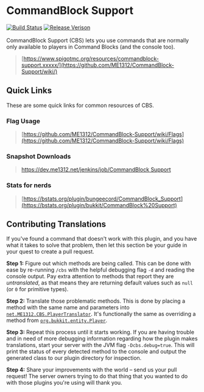 # CommandBlock Support
[![Build Status](https://dev.me1312.net/jenkins/job/CommandBlock%20Support/badge/icon)](https://dev.me1312.net/jenkins/job/CommandBlock%20Support/) 
[![Release Verison](https://img.shields.io/github/release/ME1312/CommandBlock-Support/all.svg)](https://github.com/ME1312/CommandBlock-Support/releases)<br><br>
CommandBlock Support (CBS) lets you use commands that are normally only available to players in Command Blocks (and the console too).<br>
> [https://www.spigotmc.org/resources/commandblock-support.xxxxx/](https://github.com/ME1312/CommandBlock-Support/wiki/)<br>

## Quick Links
These are some quick links for common resources of CBS.

### Flag Usage
> [https://github.com/ME1312/CommandBlock-Support/wiki/Flags](https://github.com/ME1312/CommandBlock-Support/wiki/Flags)

### Snapshot Downloads
> [https://dev.me1312.net/jenkins/job/CommandBlock Support](https://dev.me1312.net/jenkins/job/CommandBlock%20Support)

### Stats for nerds
> [https://bstats.org/plugin/bungeecord/CommandBlock_Support](https://bstats.org/plugin/bukkit/CommandBlock%20Support)<br>

## Contributing Translations
If you've found a command that doesn't work with this plugin, and you have what it takes to solve that problem, then let this section be your guide in your quest to create a pull request.<br>

**Step 1:** Figure out which methods are being called.
This can be done with ease by re-running `/cbs` with the helpful debugging flag `-d` and reading the console output.
Pay extra attention to methods that report they are *untranslated*, as that means they are returning default values such as `null` (or `0` for primitive types).<br>

**Step 2:** Translate those problematic methods.
This is done by placing a method with the same name and parameters into [`net.ME1312.CBS.PlayerTranslator`](https://github.com/ME1312/CommandBlock-Support/blob/master/src/net/ME1312/CBS/PlayerTranslator.java).
It's functionally the same as overriding a method from [`org.bukkit.entity.Player`](https://hub.spigotmc.org/javadocs/spigot/org/bukkit/entity/Player.html).

**Step 3:** Repeat this process until it starts working.
If you are having trouble and in need of more debugging information regarding how the plugin makes translations, start your server with the JVM flag `-Dcbs.debug=true`.
This will print the status of every detected method to the console and output the generated class to our plugin directory for inspection.<br>

**Step 4:** Share your improvements with the world &ndash; send us your pull request!
The server owners trying to do that thing that you wanted to do with those plugins you're using will thank you.
<br><br>